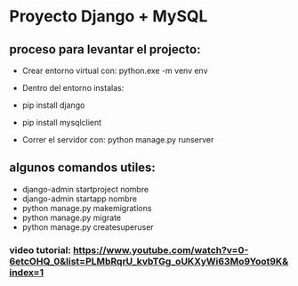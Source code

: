 # Proyecto Django + MySQL

## proceso para levantar el projecto:

* Crear entorno virtual con: python.exe -m venv env
* Dentro del entorno instalas:
* pip install django
* pip install mysqlclient

* Correr el servidor con: python manage.py runserver

## algunos comandos utiles: 

* django-admin startproject nombre
* django-admin startapp nombre
* python manage.py makemigrations
* python manage.py migrate
* python manage.py createsuperuser

### video tutorial: https://www.youtube.com/watch?v=0-6etcOHQ_0&list=PLMbRqrU_kvbTGg_oUKXyWi63Mo9Yoot9K&index=1